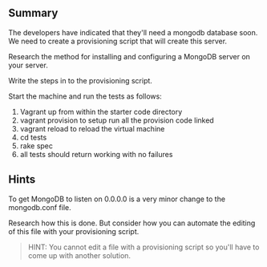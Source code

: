 ## Summary

The developers have indicated that they'll need a mongodb database soon. We need to create a provisioning script that will create this server.

Research the method for installing and configuring a MongoDB server on your server.

Write the steps in to the provisioning script.

Start the machine and run the tests as follows:

1. Vagrant up from within the starter code directory
2. vagrant provision to setup run all the provision code linked
3. vagrant reload to reload the virtual machine
4. cd tests
5. rake spec
6. all tests should return working with no failures

## Hints

To get MongoDB to listen on 0.0.0.0 is a very minor change to the mongodb.conf file.

Research how this is done. But consider how you can automate the editing of this file with your provisioning script. 

> HINT: You cannot edit a file with a provisioning script so you'll have to come up with another solution.





